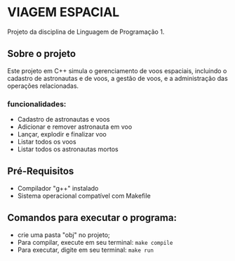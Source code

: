 # VIAGEM ESPACIAL
Projeto da disciplina de Linguagem de Programação 1.

## Sobre o projeto
Este projeto em C++ simula o gerenciamento de voos espaciais, incluindo o cadastro de astronautas e de voos, a gestão de voos, e a administração das operações relacionadas.

### funcionalidades:
- Cadastro de astronautas e voos
- Adicionar e remover astronauta em voo
- Lançar, explodir e finalizar voo
- Listar todos os voos
- Listar todos os astronautas mortos
  
## Pré-Requisitos
- Compilador "g++" instalado
- Sistema operacional compatível com Makefile

## Comandos para executar o programa:
- crie uma pasta "obj" no projeto;
- Para compilar, execute em seu terminal:
 `make compile`
- Para executar, digite em seu terminal:
  `make run`
